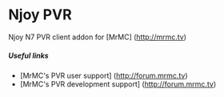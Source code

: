 # Njoy PVR
Njoy N7 PVR client addon for [MrMC] (http://mrmc.tv)

##### Useful links

* [MrMC's PVR user support] (http://forum.mrmc.tv)
* [MrMC's PVR development support] (http://forum.mrmc.tv)
